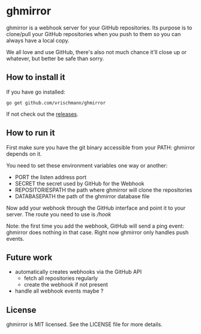 ghmirror
========

ghmirror is a webhook server for your GitHub repositories. Its purpose is to clone/pull your GitHub repositories when you push to them so you can always have a local copy.

We all love and use GitHub, there's also not much chance it'll close up or whatever, but better be safe than sorry.

How to install it
-----------------

If you have go installed:

    go get github.com/vrischmann/ghmirror

If not check out the [releases](https://github.com/vrischmann/ghmirror/releases).

How to run it
-------------

First make sure you have the git binary accessible from your PATH: ghmirror depends on it.

You need to set these environment variables one way or another:

  * PORT             the listen address port
  * SECRET           the secret used by GitHub for the Webhook
  * REPOSITORIESPATH the path where ghmirror will clone the repositories
  * DATABASEPATH     the path of the ghmirror database file

Now add your webhook through the GitHub interface and point it to your server. The route you need to use is _/hook_

Note: the first time you add the webhook, GitHub will send a ping event: ghmirror does nothing in that case. Right now ghmirror only handles push events.

Future work
-----------

 * automatically creates webhooks via the GitHub API
   * fetch all repositories regularly
   * create the webhook if not present
 * handle all webhook events maybe ?

License
-------

ghmirror is MIT licensed. See the LICENSE file for more details.
